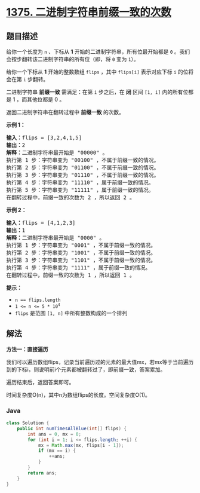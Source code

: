 # [1375. 二进制字符串前缀一致的次数](https://leetcode.cn/problems/number-of-times-binary-string-is-prefix-aligned)

## 题目描述

<p>给你一个长度为 <code>n</code> 、下标从 <strong>1</strong> 开始的二进制字符串，所有位最开始都是 <code>0</code> 。我们会按步翻转该二进制字符串的所有位（即，将 <code>0</code> 变为 <code>1</code>）。</p>

<p>给你一个下标从 <strong>1</strong> 开始的整数数组 <code>flips</code> ，其中 <code>flips[i]</code> 表示对应下标 <code>i</code> 的位将会在第 <code>i</code> 步翻转。</p>

<p>二进制字符串 <strong>前缀一致</strong> 需满足：在第 <code>i</code> 步之后，在 <strong>闭</strong> 区间&nbsp;<code>[1, i]</code> 内的所有位都是 1 ，而其他位都是 0 。</p>

<p>返回二进制字符串在翻转过程中 <strong>前缀一致</strong> 的次数。</p>

<p><strong>示例 1：</strong></p>

<pre>
<strong>输入：</strong>flips = [3,2,4,1,5]
<strong>输出：</strong>2
<strong>解释：</strong>二进制字符串最开始是 "00000" 。
执行第 1 步：字符串变为 "00100" ，不属于前缀一致的情况。
执行第 2 步：字符串变为 "01100" ，不属于前缀一致的情况。
执行第 3 步：字符串变为 "01110" ，不属于前缀一致的情况。
执行第 4 步：字符串变为 "11110" ，属于前缀一致的情况。
执行第 5 步：字符串变为 "11111" ，属于前缀一致的情况。
在翻转过程中，前缀一致的次数为 2 ，所以返回 2 。
</pre>

<p><strong>示例 2：</strong></p>

<pre>
<strong>输入：</strong>flips = [4,1,2,3]
<strong>输出：</strong>1
<strong>解释：</strong>二进制字符串最开始是 "0000" 。
执行第 1 步：字符串变为 "0001" ，不属于前缀一致的情况。
执行第 2 步：字符串变为 "1001" ，不属于前缀一致的情况。
执行第 3 步：字符串变为 "1101" ，不属于前缀一致的情况。
执行第 4 步：字符串变为 "1111" ，属于前缀一致的情况。
在翻转过程中，前缀一致的次数为 1 ，所以返回 1 。</pre>

<p><strong>提示：</strong></p>

<ul>
	<li><code>n == flips.length</code></li>
	<li><code>1 &lt;= n &lt;= 5 * 10<sup>4</sup></code></li>
	<li><code>flips</code> 是范围 <code>[1, n]</code> 中所有整数构成的一个排列</li>
</ul>

## 解法

**方法一：直接遍历**

我们可以遍历数组flips，记录当前遍历过的元素的最大值mx，若mx等于当前遍历到的下标i，则说明前i个元素都被翻转过了，即前缀一致，答案累加。

遍历结束后，返回答案即可。

时间复杂度O(n)，其中n为数组flips的长度。空间复杂度O(1)。

### **Java**

```java
class Solution {
    public int numTimesAllBlue(int[] flips) {
        int ans = 0, mx = 0;
        for (int i = 1; i <= flips.length; ++i) {
            mx = Math.max(mx, flips[i - 1]);
            if (mx == i) {
                ++ans;
            }
        }
        return ans;
    }
}
```
